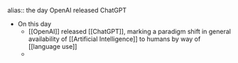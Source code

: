 alias:: the day OpenAI released ChatGPT

- On this day
	- [[OpenAI]] released [[ChatGPT]], marking a paradigm shift in general availability of [[Artificial Intelligence]] to humans by way of [[language use]]
	-